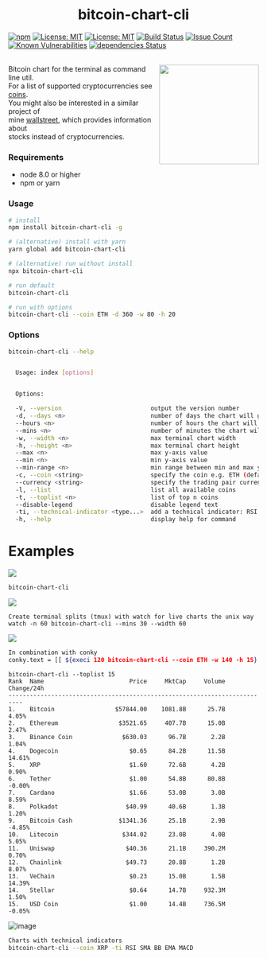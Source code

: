 <p align="center">
    <h1 align="center">bitcoin-chart-cli<br></h1>
</p>

<a href="https://npmjs.com/package/bitcoin-chart-cli"><img src="https://img.shields.io/npm/v/bitcoin-chart-cli.svg" alt="npm"/></a>
<a href="https://nodejs.org/en/download/releases/"><img src="https://img.shields.io/badge/node-%3E%3D%208.0-brightgreen.svg" alt="License: MIT" /></a>
<a href="https://opensource.org/licenses/MIT"><img src="https://img.shields.io/badge/License-MIT-brightgreen.svg" alt="License: MIT" /></a>
<a href="https://travis-ci.org/madnight/bitcoin-chart-cli"><img src="https://travis-ci.org/madnight/bitcoin-chart-cli.svg?branch=master" alt="Build Status" /></a>
<a href="https://codeclimate.com/github/madnight/bitcoin-chart-cli/issues"><img src="https://codeclimate.com/github/madnight/bitcoin-chart-cli/badges/issue_count.svg?maxAge=2592000" alt="Issue Count" /></a>
<a href="https://snyk.io/test/github/madnight/bitcoin-chart-cli"><img src="https://snyk.io/test/github/madnight/bitcoin-chart-cli/badge.svg" alt="Known Vulnerabilities" /></a>
<a href="https://david-dm.org/madnight/bitcoin-chart-cli"><img src="https://img.shields.io/david/madnight/bitcoin-chart-cli" alt="dependencies Status" /></a>
 <br> <br>

<img align="right" src="bitcoin-chart-cli.png" width="200">

Bitcoin chart for the terminal as command line util.<br>
For a list of supported cryptocurrencies see <a href="COINS.md">coins</a>.<br>
You might also be interested in a similar project of <br>
mine [wallstreet](https://github.com/madnight/wallstreet), which provides information about <br>
stocks instead of cryptocurrencies.

### Requirements
 * node 8.0 or higher
 * npm or yarn

### Usage

```bash
# install
npm install bitcoin-chart-cli -g

# (alternative) install with yarn
yarn global add bitcoin-chart-cli

# (alternative) run without install
npx bitcoin-chart-cli

# run default
bitcoin-chart-cli

# run with options
bitcoin-chart-cli --coin ETH -d 360 -w 80 -h 20
```

### Options
```bash
bitcoin-chart-cli --help


  Usage: index [options]


  Options:

  -V, --version                         output the version number
  -d, --days <n>                        number of days the chart will go back
  --hours <n>                           number of hours the chart will go back
  --mins <n>                            number of minutes the chart will go back
  -w, --width <n>                       max terminal chart width
  -h, --height <n>                      max terminal chart height
  --max <n>                             max y-axis value
  --min <n>                             min y-axis value
  --min-range <n>                       min range between min and max y-axis value
  -c, --coin <string>                   specify the coin e.g. ETH (default: "BTC")
  --currency <string>                   specify the trading pair currency (default: "USD")
  -l, --list                            list all available coins
  -t, --toplist <n>                     list of top n coins
  --disable-legend                      disable legend text
  -ti, --technical-indicator <type...>  add a technical indicator: RSI SMA BB EMA MACD
  -h, --help                            display help for command
```
# Examples

![](https://i.imgur.com/8jXYkHc.png)

```bash
bitcoin-chart-cli
```

![](https://i.imgur.com/ijwaYXir.png)
```
Create terminal splits (tmux) with watch for live charts the unix way
watch -n 60 bitcoin-chart-cli --mins 30 --width 60
```

![](https://i.imgur.com/cTtFxy6.png)

```bash
In combination with conky
conky.text = [[ ${execi 120 bitcoin-chart-cli --coin ETH -w 140 -h 15} ]];
```

```
bitcoin-chart-cli --toplist 15
Rank  Name                        Price     MktCap     Volume   Change/24h
--------------------------------------------------------------------------
1.    Bitcoin                 $57844.00    1081.8B      25.7B        4.05%
2.    Ethereum                 $3521.65     407.7B      15.0B        2.47%
3.    Binance Coin              $630.03      96.7B       2.2B        1.04%
4.    Dogecoin                    $0.65      84.2B      11.5B       14.61%
5.    XRP                         $1.60      72.6B       4.2B        0.90%
6.    Tether                      $1.00      54.8B      80.8B       -0.00%
7.    Cardano                     $1.66      53.0B       3.0B        8.59%
8.    Polkadot                   $40.99      40.6B       1.3B        1.20%
9.    Bitcoin Cash             $1341.36      25.1B       2.9B       -4.85%
10.   Litecoin                  $344.02      23.0B       4.0B        5.05%
11.   Uniswap                    $40.36      21.1B     390.2M        0.70%
12.   Chainlink                  $49.73      20.8B       1.2B        8.07%
13.   VeChain                     $0.23      15.0B       1.5B       14.39%
14.   Stellar                     $0.64      14.7B     932.3M        1.50%
15.   USD Coin                    $1.00      14.4B     736.5M       -0.05%
```

![image](https://user-images.githubusercontent.com/10064471/117548107-56bd4f80-b033-11eb-8f48-b16d2111cb0e.png)


```bash
Charts with technical indicators
bitcoin-chart-cli --coin XRP -ti RSI SMA BB EMA MACD
```
